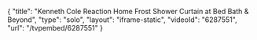 {
    "title": "Kenneth Cole Reaction Home Frost Shower Curtain at Bed Bath & Beyond",
    "type": "solo",
    "layout": "iframe-static",
    "videoId": "6287551",
    "url": "\/tvpembed\/6287551"
}
